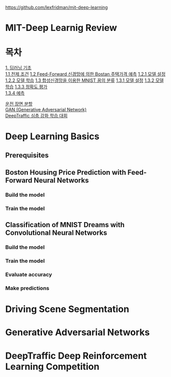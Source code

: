 https://github.com/lexfridman/mit-deep-learning
# MIT-Deep Learnig Review

# 목차

[1. 딥러닝 기초](#Deep-Learning-Basics)  
[1.1 전제 조건](#Prerequisites)
[1.2 Feed-Forward 신경망에 의한 Bostan 주택가격 예측](#Boston-Housing-Price-Prediction-with-Feed-Forward-Neural-Networks)
<bar> [1.2.1 모델 설정](#Build-the-model)
<bar> [1.2.2 모델 학습](#Train-the-model)
[1.3 합성신경망을 이용한 MNIST 꿈의 분류](#Classification-of-MNIST-Dreams-with-Convolutional-Neural-Networks)
<bar> [1.3.1 모델 설정](#Build-the-model)
<bar> [1.3.2 모델 학습](#Train-the-model)
<bar> [1.3.3 정확도 평가](#Evaluate-accuracy)  
<bar> [1.3.4 예측](#Make-predictions)

[운전 장면 분할](#Driving-Scene-Segmentation)            
[GAN (Generative Adversarial Network)](#Generative-Adversarial-Networks)          
[DeepTraffic 심층 강화 학습 대회](#DeepTraffic-Deep-Reinforcement-Learning-Competition)          

# Deep Learning Basics

## Prerequisites

## Boston Housing Price Prediction with Feed-Forward Neural Networks

### Build the model

### Train the model

## Classification of MNIST Dreams with Convolutional Neural Networks

### Build the model

### Train the model

### Evaluate accuracy

### Make predictions












# Driving Scene Segmentation

# Generative Adversarial Networks

# DeepTraffic Deep Reinforcement Learning Competition
